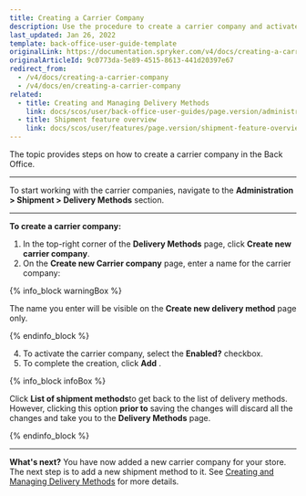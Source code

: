 ```yaml
---
title: Creating a Carrier Company
description: Use the procedure to create a carrier company and activate it in the Back Office.
last_updated: Jan 26, 2022
template: back-office-user-guide-template
originalLink: https://documentation.spryker.com/v4/docs/creating-a-carrier-company
originalArticleId: 9c0773da-5e89-4515-8613-441d20397e67
redirect_from:
  - /v4/docs/creating-a-carrier-company
  - /v4/docs/en/creating-a-carrier-company
related:
  - title: Creating and Managing Delivery Methods
    link: docs/scos/user/back-office-user-guides/page.version/administration/delivery-methods/creating-and-managing-delivery-methods.html
  - title: Shipment feature overview
    link: docs/scos/user/features/page.version/shipment-feature-overview.html
---
```


The topic provides steps on how to create a carrier company in the Back Office.
***
To start working with the carrier companies, navigate to the **Administration > Shipment > Delivery Methods** section.
***
**To create a carrier company:**
1. In the top-right corner of the **Delivery Methods** page, click **Create new carrier company**.
2. On the **Create new Carrier company** page, enter a name for the carrier company:

{% info_block warningBox %}

The name you enter will be visible on the **Create new delivery method** page only.

{% endinfo_block %}

4. To activate the carrier company, select the **Enabled?** checkbox.
5. To complete the creation, click **Add** .

{% info_block infoBox %}

Click **List of shipment methods**to get back to the list of delivery methods. However, clicking this option **prior to** saving the changes will discard all the changes and take you to the **Delivery Methods** page.

{% endinfo_block %}

***
**What's next?**
You have now added a new carrier company for your store.
The next step is to add a new shipment method to it. See [Creating and Managing Delivery Methods](/docs/scos/user/back-office-user-guides/{{page.version}}/administration/delivery-methods/creating-and-managing-delivery-methods.html) for more details.
